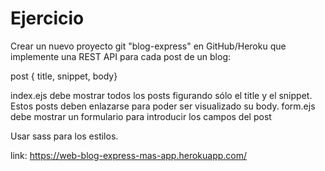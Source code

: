 # Ejercicio
Crear un nuevo proyecto git "blog-express" en GitHub/Heroku que implemente una REST API para cada post de un blog:

post { title, snippet, body}

index.ejs debe mostrar todos los posts figurando sólo el title y el snippet. Estos posts deben enlazarse para poder ser visualizado su body.
form.ejs debe mostrar un formulario para introducir los campos del post

Usar sass para los estilos.

link: https://web-blog-express-mas-app.herokuapp.com/